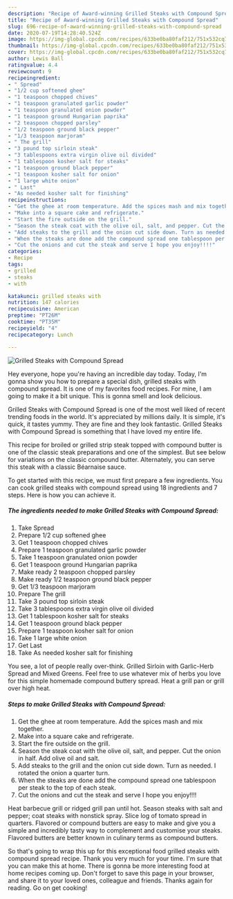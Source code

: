 ```yaml
---
description: "Recipe of Award-winning Grilled Steaks with Compound Spread"
title: "Recipe of Award-winning Grilled Steaks with Compound Spread"
slug: 696-recipe-of-award-winning-grilled-steaks-with-compound-spread
date: 2020-07-19T14:28:40.524Z
image: https://img-global.cpcdn.com/recipes/633be0ba80faf212/751x532cq70/grilled-steaks-with-compound-spread-recipe-main-photo.jpg
thumbnail: https://img-global.cpcdn.com/recipes/633be0ba80faf212/751x532cq70/grilled-steaks-with-compound-spread-recipe-main-photo.jpg
cover: https://img-global.cpcdn.com/recipes/633be0ba80faf212/751x532cq70/grilled-steaks-with-compound-spread-recipe-main-photo.jpg
author: Lewis Ball
ratingvalue: 4.4
reviewcount: 9
recipeingredient:
- " Spread"
- "1/2 cup softened ghee"
- "1 teaspoon chopped chives"
- "1 teaspoon granulated garlic powder"
- "1 teaspoon granulated onion powder"
- "1 teaspoon ground Hungarian paprika"
- "2 teaspoon chopped parsley"
- "1/2 teaspoon ground black pepper"
- "1/3 teaspoon marjoram"
- " The grill"
- "3 pound top sirloin steak"
- "3 tablespoons extra virgin olive oil divided"
- "1 tablespoon kosher salt for steaks"
- "1 teaspoon ground black pepper"
- "1 teaspoon kosher salt for onion"
- "1 large white onion"
- " Last"
- "As needed kosher salt for finishing"
recipeinstructions:
- "Get the ghee at room temperature. Add the spices mash and mix together."
- "Make into a square cake and refrigerate."
- "Start the fire outside on the grill."
- "Season the steak coat with the olive oil, salt, and pepper. Cut the onion in half. Add olive oil and salt."
- "Add steaks to the grill and the onion cut side down. Turn as needed. I rotated the onion a quarter turn."
- "When the steaks are done add the compound spread one tablespoon per steak to the top of each steak."
- "Cut the onions and cut the steak and serve I hope you enjoy!!!!"
categories:
- Recipe
tags:
- grilled
- steaks
- with

katakunci: grilled steaks with 
nutrition: 147 calories
recipecuisine: American
preptime: "PT26M"
cooktime: "PT35M"
recipeyield: "4"
recipecategory: Lunch

---
```



![Grilled Steaks with Compound Spread](https://img-global.cpcdn.com/recipes/633be0ba80faf212/751x532cq70/grilled-steaks-with-compound-spread-recipe-main-photo.jpg)

Hey everyone, hope you're having an incredible day today. Today, I'm gonna show you how to prepare a special dish, grilled steaks with compound spread. It is one of my favorites food recipes. For mine, I am going to make it a bit unique. This is gonna smell and look delicious.

Grilled Steaks with Compound Spread is one of the most well liked of recent trending foods in the world. It's appreciated by millions daily. It is simple, it's quick, it tastes yummy. They are fine and they look fantastic. Grilled Steaks with Compound Spread is something that I have loved my entire life.

This recipe for broiled or grilled strip steak topped with compound butter is one of the classic steak preparations and one of the simplest. But see below for variations on the classic compound butter. Alternately, you can serve this steak with a classic Béarnaise sauce.


To get started with this recipe, we must first prepare a few ingredients. You can cook grilled steaks with compound spread using 18 ingredients and 7 steps. Here is how you can achieve it.

<!--inarticleads1-->

##### The ingredients needed to make Grilled Steaks with Compound Spread:

1. Take  Spread
1. Prepare 1/2 cup softened ghee
1. Get 1 teaspoon chopped chives
1. Prepare 1 teaspoon granulated garlic powder
1. Take 1 teaspoon granulated onion powder
1. Get 1 teaspoon ground Hungarian paprika
1. Make ready 2 teaspoon chopped parsley
1. Make ready 1/2 teaspoon ground black pepper
1. Get 1/3 teaspoon marjoram
1. Prepare  The grill
1. Take 3 pound top sirloin steak
1. Take 3 tablespoons extra virgin olive oil divided
1. Get 1 tablespoon kosher salt for steaks
1. Get 1 teaspoon ground black pepper
1. Prepare 1 teaspoon kosher salt for onion
1. Take 1 large white onion
1. Get  Last
1. Take As needed kosher salt for finishing


You see, a lot of people really over-think. Grilled Sirloin with Garlic-Herb Spread and Mixed Greens. Feel free to use whatever mix of herbs you love for this simple homemade compound buttery spread. Heat a grill pan or grill over high heat. 

<!--inarticleads2-->

##### Steps to make Grilled Steaks with Compound Spread:

1. Get the ghee at room temperature. Add the spices mash and mix together.
1. Make into a square cake and refrigerate.
1. Start the fire outside on the grill.
1. Season the steak coat with the olive oil, salt, and pepper. Cut the onion in half. Add olive oil and salt.
1. Add steaks to the grill and the onion cut side down. Turn as needed. I rotated the onion a quarter turn.
1. When the steaks are done add the compound spread one tablespoon per steak to the top of each steak.
1. Cut the onions and cut the steak and serve I hope you enjoy!!!!


Heat barbecue grill or ridged grill pan until hot. Season steaks with salt and pepper; coat steaks with nonstick spray. Slice log of tomato spread in quarters. Flavored or compound butters are easy to make and give you a simple and incredibly tasty way to complement and customise your steaks. Flavored butters are better known in culinary terms as compound butters. 

So that's going to wrap this up for this exceptional food grilled steaks with compound spread recipe. Thank you very much for your time. I'm sure that you can make this at home. There is gonna be more interesting food at home recipes coming up. Don't forget to save this page in your browser, and share it to your loved ones, colleague and friends. Thanks again for reading. Go on get cooking!
